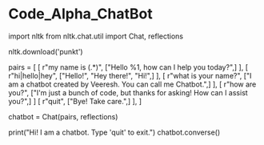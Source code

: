 # Code_Alpha_ChatBot
import nltk
from nltk.chat.util import Chat, reflections


nltk.download('punkt')


pairs = [
    [
        r"my name is (.*)",
        ["Hello %1, how can I help you today?",]
    ],
    [
        r"hi|hello|hey",
        ["Hello!", "Hey there!", "Hi!",]
    ],
    [
        r"what is your name?",
        ["I am a chatbot created by Veeresh. You can call me Chatbot.",]
    ],
    [
        r"how are you?",
        ["I'm just a bunch of code, but thanks for asking! How can I assist you?",]
    ]
    [
        r"quit",
        ["Bye! Take care.",]
    ],
]


chatbot = Chat(pairs, reflections)

print("Hi! I am a chatbot. Type 'quit' to exit.")
chatbot.converse()
